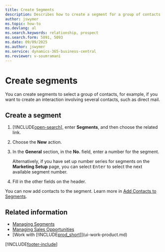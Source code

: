 ```yaml
---
title: Create Segments
description: Describes how to create a segment for a group of contacts in Business Central, for example, in order to target several contacts with a direct mail.
author: jswymer
ms.topic: how-to
ms.devlang: al
ms.search.keywords: relationship, prospect
ms.search.form: 5091, 5093
ms.date: 09/09/2025
ms.author: jswymer
ms.service: dynamics-365-business-central
ms.reviewer: v-soumramani
---
```


# Create segments

You can create segments to select a group of contacts, for example, if you want to create an interaction involving several contacts, such as direct mail.

## Create a segment

1. [!INCLUDE[open-search](includes/open-search.md)], enter **Segments**, and then choose the related link.
2. Choose the **New** action.
3. In the **General** section, in the **No.** field, enter a number for the segment.

    Alternatively, if you have set up number series for segments on the **Marketing Setup** page, you can select <kbd>Enter</kbd> to select the next available segment number.
4. Fill in the other fields on the header.

You can now add contacts to the segment. Learn more in [Add Contacts to Segments](marketing-add-contact-segment.md).

## Related information

- [Managing Segments](marketing-segments.md)  
- [Managing Sales Opportunities](marketing-manage-sales-opportunities.md)  
- [Work with [!INCLUDE[prod_short](includes/prod_short.md)]](ui-work-product.md)  

[!INCLUDE[footer-include](includes/footer-banner.md)]
